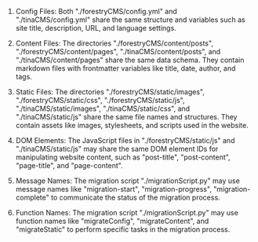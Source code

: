 1. Config Files: Both "./forestryCMS/config.yml" and "./tinaCMS/config.yml" share the same structure and variables such as site title, description, URL, and language settings.

2. Content Files: The directories "./forestryCMS/content/posts", "./forestryCMS/content/pages", "./tinaCMS/content/posts", and "./tinaCMS/content/pages" share the same data schema. They contain markdown files with frontmatter variables like title, date, author, and tags.

3. Static Files: The directories "./forestryCMS/static/images", "./forestryCMS/static/css", "./forestryCMS/static/js", "./tinaCMS/static/images", "./tinaCMS/static/css", and "./tinaCMS/static/js" share the same file names and structures. They contain assets like images, stylesheets, and scripts used in the website.

4. DOM Elements: The JavaScript files in "./forestryCMS/static/js" and "./tinaCMS/static/js" may share the same DOM element IDs for manipulating website content, such as "post-title", "post-content", "page-title", and "page-content".

5. Message Names: The migration script "./migrationScript.py" may use message names like "migration-start", "migration-progress", "migration-complete" to communicate the status of the migration process.

6. Function Names: The migration script "./migrationScript.py" may use function names like "migrateConfig", "migrateContent", and "migrateStatic" to perform specific tasks in the migration process.